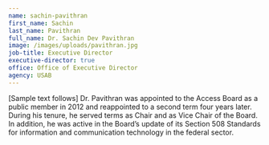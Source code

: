 ```yaml
---
name: sachin-pavithran
first_name: Sachin
last_name: Pavithran
full_name: Dr. Sachin Dev Pavithran
image: /images/uploads/pavithran.jpg
job-title: Executive Director
executive-director: true
office: Office of Executive Director
agency: USAB
---
```

[Sample text follows] Dr. Pavithran was appointed to the Access Board as a public member in 2012 and reappointed to a second term four years later. During his tenure, he served terms as Chair and as Vice Chair of the Board. In addition, he was active in the Board’s update of its Section 508 Standards for information and communication technology in the federal sector.